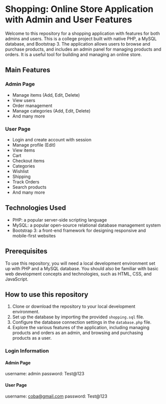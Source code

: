 # Shopping: Online Store Application with Admin and User Features

Welcome to this repository for a shopping application with features for both admins and users. This is a college project built with native PHP, a MySQL database, and Bootstrap 3. The application allows users to browse and purchase products, and includes an admin panel for managing products and orders. It is a useful tool for building and managing an online store.

## Main Features

### Admin Page
- Manage items (Add, Edit, Delete)
- View users
- Order management
- Manage categories (Add, Edit, Delete)
- And many more

### User Page
- Login and create account with session
- Manage profile (Edit)
- View items
- Cart
- Checkout items
- Categories
- Wishlist
- Shipping
- Track Orders
- Search products
- And many more

## Technologies Used

- PHP: a popular server-side scripting language
- MySQL: a popular open-source relational database management system
- Bootstrap 3: a front-end framework for designing responsive and mobile-first websites

## Prerequisites

To use this repository, you will need a local development environment set up with PHP and a MySQL database. You should also be familiar with basic web development concepts and technologies, such as HTML, CSS, and JavaScript.

## How to use this repository

1. Clone or download the repository to your local development environment.
2. Set up the database by importing the provided `shopping.sql` file.
3. Configure the database connection settings in the `database.php` file.
4. Explore the various features of the application, including managing products and orders as an admin, and browsing and purchasing products as a user.

### Login Information

#### Admin Page
username: admin
password: Test@123

#### User Page
username: coba@gmail.com
password: Test@123
